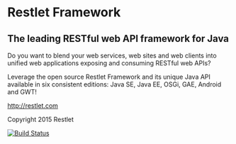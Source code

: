 # Restlet Framework

## The leading RESTful web API framework for Java

Do you want to blend your web services, web sites and web clients into unified web applications exposing and consuming RESTful web APIs?

Leverage the open source Restlet Framework and its unique Java API available in six consistent editions: Java SE, Java EE, OSGi, GAE, Android and GWT! 

http://restlet.com

Copyright 2015 Restlet

[![Build Status](https://travis-ci.org/restlet/restlet-framework-java.png?branch=master)](https://travis-ci.org/restlet/restlet-framework-java)
